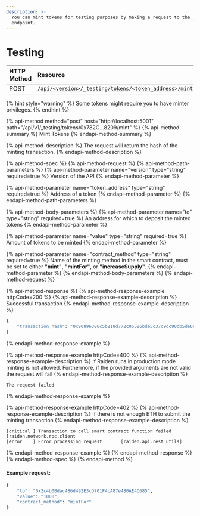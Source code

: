 ```yaml
---
description: >-
  You can mint tokens for testing purposes by making a request to the _testing
  endpoint.
---
```


# Testing

| HTTP Method | Resource | Description |
| :--- | :--- | :--- |
| POST | [`/api/<version>/_testing/tokens/<token_address>/mint`](testing.md#mint-tokens) | Mint tokens |

{% hint style="warning" %}
Some tokens might require you to have minter privileges.
{% endhint %}

{% api-method method="post" host="http://localhost:5001" path="/api/v1/\_testing/tokens/0x782C...8209/mint" %}
{% api-method-summary %}
Mint Tokens
{% endapi-method-summary %}

{% api-method-description %}
The request will return the hash of the minting transaction.
{% endapi-method-description %}

{% api-method-spec %}
{% api-method-request %}
{% api-method-path-parameters %}
{% api-method-parameter name="version" type="string" required=true %}
Version of the API
{% endapi-method-parameter %}

{% api-method-parameter name="token\_address" type="string" required=true %}
Address of a token
{% endapi-method-parameter %}
{% endapi-method-path-parameters %}

{% api-method-body-parameters %}
{% api-method-parameter name="to" type="string" required=true %}
An address for which to deposit the minted tokens
{% endapi-method-parameter %}

{% api-method-parameter name="value" type="string" required=true %}
Amount of tokens to be minted
{% endapi-method-parameter %}

{% api-method-parameter name="contract\_method" type="string" required=true %}
Name of the minting method in the smart contract, must be set to either **"mint"**, **"mintFor"**, or **"increaseSupply"**.
{% endapi-method-parameter %}
{% endapi-method-body-parameters %}
{% endapi-method-request %}

{% api-method-response %}
{% api-method-response-example httpCode=200 %}
{% api-method-response-example-description %}
Successful transaction
{% endapi-method-response-example-description %}

```bash
{
    "transaction_hash": "0x90896386c5b218d772c05586bde5c37c9dc90db5de660bba5bd897705c976edb"
}
```
{% endapi-method-response-example %}

{% api-method-response-example httpCode=400 %}
{% api-method-response-example-description %}
If Raiden runs in production mode minting is not allowed. Furthermore, if the provided arguments are not valid the request will fail
{% endapi-method-response-example-description %}

```
The request failed
```
{% endapi-method-response-example %}

{% api-method-response-example httpCode=402 %}
{% api-method-response-example-description %}
If there is not enough ETH to submit the minting transaction
{% endapi-method-response-example-description %}

```
[critical ] Transaction to call smart contract function failed [raiden.network.rpc.client
[error    ] Error processing request       [raiden.api.rest_utils]
```
{% endapi-method-response-example %}
{% endapi-method-response %}
{% endapi-method-spec %}
{% endapi-method %}

#### Example request:

```bash
{
    "to": "0x2c4b0Bdac486d492E3cD701F4cA87e480AE4C685",
    "value": "1000",
    "contract_method": "mintFor"
}
```

